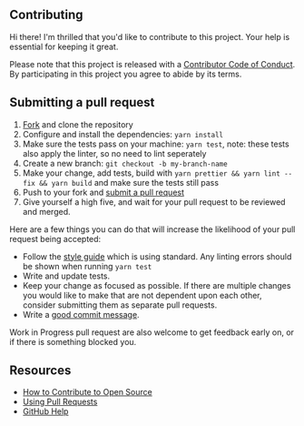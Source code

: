 ## Contributing

[fork]: /fork
[pr]: /compare
[style]: https://standardjs.com/
[code-of-conduct]: CODE_OF_CONDUCT.md

Hi there! I'm thrilled that you'd like to contribute to this project. Your help is essential for keeping it great.

Please note that this project is released with a [Contributor Code of Conduct][code-of-conduct]. By participating in this project you agree to abide by its terms.

## Submitting a pull request

1. [Fork][fork] and clone the repository
1. Configure and install the dependencies: `yarn install`
1. Make sure the tests pass on your machine: `yarn test`, note: these tests also apply the linter, so no need to lint seperately
1. Create a new branch: `git checkout -b my-branch-name`
1. Make your change, add tests, build with `yarn prettier && yarn lint --fix && yarn build` and make sure the tests still pass
1. Push to your fork and [submit a pull request][pr]
1. Give yourself a high five, and wait for your pull request to be reviewed and merged.

Here are a few things you can do that will increase the likelihood of your pull request being accepted:

- Follow the [style guide][style] which is using standard. Any linting errors should be shown when running `yarn test`
- Write and update tests.
- Keep your change as focused as possible. If there are multiple changes you would like to make that are not dependent upon each other, consider submitting them as separate pull requests.
- Write a [good commit message](http://tbaggery.com/2008/04/19/a-note-about-git-commit-messages.html).

Work in Progress pull request are also welcome to get feedback early on, or if there is something blocked you.

## Resources

- [How to Contribute to Open Source](https://opensource.guide/how-to-contribute/)
- [Using Pull Requests](https://help.github.com/articles/about-pull-requests/)
- [GitHub Help](https://help.github.com)
